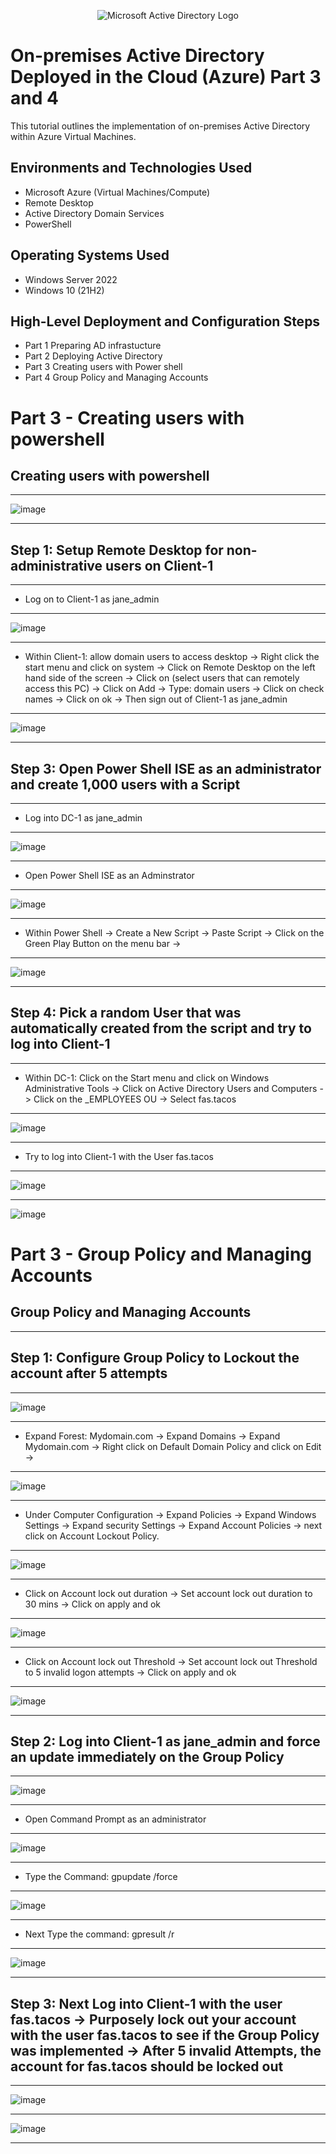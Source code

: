 <p align="center">
<img src="https://i.imgur.com/pU5A58S.png" alt="Microsoft Active Directory Logo"/>
</p>

<h1>On-premises Active Directory Deployed in the Cloud (Azure) Part 3 and 4 </h1>
This tutorial outlines the implementation of on-premises Active Directory within Azure Virtual Machines.<br />




<h2>Environments and Technologies Used</h2>

- Microsoft Azure (Virtual Machines/Compute)
- Remote Desktop
- Active Directory Domain Services
- PowerShell

<h2>Operating Systems Used </h2>

- Windows Server 2022
- Windows 10 (21H2)

<h2>High-Level Deployment and Configuration Steps</h2>

- Part 1 Preparing AD infrastucture
- Part 2 Deploying Active Directory 
- Part 3 Creating users with Power shell
- Part 4 Group Policy and Managing Accounts

<h1>Part 3 - Creating users with powershell </h1>

<h2> Creating users with powershell </h2>

------------


![image](https://github.com/user-attachments/assets/8fd1e0f9-ebc8-40ff-86db-544ac4b11a50)


----------

<h2>Step 1: Setup Remote Desktop for non-administrative users on Client-1</h2>

----------

- Log on to Client-1 as  jane_admin 

-----

![image](https://github.com/user-attachments/assets/ca14a56b-82cd-49ec-97a9-2bd08e90acc5)

---------------

- Within Client-1: allow domain users to access desktop -> Right click the start menu and click on system -> Click on Remote Desktop on the left hand side of the screen -> Click on (select users that can remotely access this PC) -> Click on Add -> Type: domain users -> Click on check names -> Click on ok -> Then sign out of Client-1 as jane_admin

---------



![image](https://github.com/user-attachments/assets/8e838e39-c7ea-4797-a8f2-dbd8b85b1a28)


----------


   <h2> Step 3: Open Power Shell ISE as an administrator and create 1,000 users with a Script </h2>

-----------

- Log into DC-1 as jane_admin 


---------


![image](https://github.com/user-attachments/assets/d9fb0b0a-e414-4c91-9a90-736f52790b04)


-----------


- Open Power Shell ISE as an Adminstrator 



------------


![image](https://github.com/user-attachments/assets/47eaa5ef-b936-4c17-b781-b3a02a53482c)



-----------



- Within Power Shell -> Create a New Script -> Paste Script -> Click on the Green Play Button on the menu bar ->


--------

![image](https://github.com/user-attachments/assets/4997b04d-af38-4eea-969e-86a6064c7e22)


----------


  <h2> Step 4: Pick a random User that was automatically created from the script and try to log into Client-1 </h2>


-----------

- Within DC-1: Click on the Start menu and click on Windows Administrative Tools -> Click on Active Directory Users and Computers -> Click on the _EMPLOYEES OU -> Select fas.tacos


-----------

![image](https://github.com/user-attachments/assets/982832d2-0147-476a-bc63-be23c0d111fa)

-----------

- Try to log into Client-1 with the User  fas.tacos

---------

![image](https://github.com/user-attachments/assets/061bdb6f-542b-4f20-9d2b-803c3fa124c2)


-------------

![image](https://github.com/user-attachments/assets/22b5a44d-f6aa-44f3-8069-57601c3f264b)





<h1>Part 3 - Group Policy and Managing Accounts </h1>

<h2>  Group Policy and Managing Accounts </h2>

------------

<h2> Step 1: Configure Group Policy to Lockout the account after 5 attempts </h2>


---------------

![image](https://github.com/user-attachments/assets/7237bf26-4e5b-4e1f-9e7b-330d13dd9f99)


------------


- Expand Forest: Mydomain.com ->  Expand Domains -> Expand Mydomain.com -> Right click on Default Domain Policy and click on Edit ->

--------------

![image](https://github.com/user-attachments/assets/7b3236b9-975c-49b9-95b0-6cf6ab197c55)

----------


- Under Computer Configuration -> Expand Policies -> Expand Windows Settings -> Expand security Settings ->  Expand Account Policies -> next click on Account Lockout Policy.

------------


![image](https://github.com/user-attachments/assets/898cffda-759e-47cf-a0a5-bedfc3e61022)


--------------

- Click on Account lock out duration -> Set account lock out duration to 30 mins -> Click on apply and ok

-----------

![image](https://github.com/user-attachments/assets/d2196705-4e62-41c1-bffb-1ff2604009c8)

---------


- Click on Account lock out Threshold  -> Set account lock out Threshold to  5 invalid logon attempts -> Click on apply and ok 


-----------


![image](https://github.com/user-attachments/assets/9e537167-cda8-4112-8e66-ec02c7acf393)

--------------


<h2> Step 2: Log into Client-1 as jane_admin and force an update immediately on the Group Policy </h2>

--------------

![image](https://github.com/user-attachments/assets/3d5efbc0-3e34-4383-ad01-4f522dfe3808)

----------


- Open Command Prompt as an administrator

----------

![image](https://github.com/user-attachments/assets/2648cff9-41bd-4a76-a994-ebadbf20541b)

-----------

- Type the Command: gpupdate /force


--------------


![image](https://github.com/user-attachments/assets/f473ee5e-6458-4cd9-9bb1-bb84b0562655)

----------


- Next Type the command: gpresult /r

-----------

![image](https://github.com/user-attachments/assets/a1d8efc3-4f84-4657-b637-a3b4de6ee2ad)


------------

<h2> Step 3: Next Log into Client-1 with the user fas.tacos -> Purposely lock out your account with the user fas.tacos  to see if the Group Policy was implemented -> After 5 invalid Attempts, the account for fas.tacos should be locked out  </h2>

-------------

![image](https://github.com/user-attachments/assets/81fdf90a-caae-4df0-8596-8008500fe8f0)


-------------

![image](https://github.com/user-attachments/assets/4f0423c0-a13d-49bf-9802-ab506154e995)

-------------





